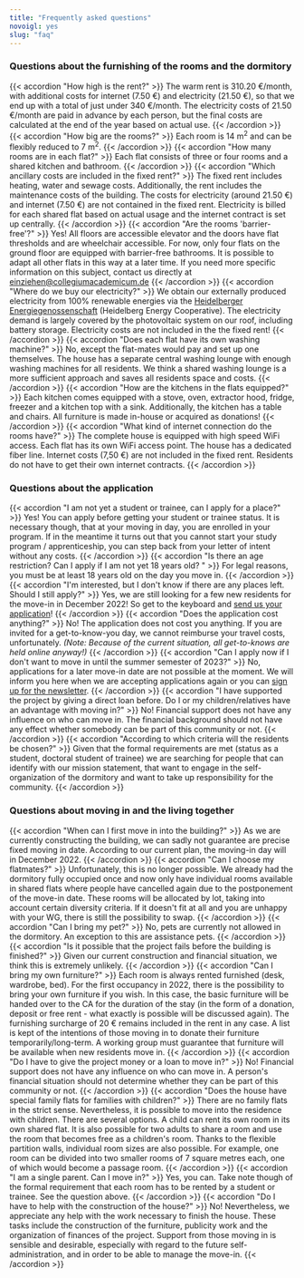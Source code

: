 ```yaml
---
title: "Frequently asked questions"
novoigl: yes
slug: "faq"
---
```



### Questions about the furnishing of the rooms and the dormitory

{{< accordion "How high is the rent?" >}}
The warm rent is 310.20 €/month, with additional costs for internet (7.50 €) and electricity (21.50 €), so that we end 
up with a total of just under 340 €/month. 
The electricity costs of 21.50 €/month are paid in advance by each person, but the final costs are calculated at the end
of the year based on actual use.
{{< /accordion >}}
{{< accordion "How big are the rooms?" >}}
Each room is 14 m<sup>2</sup> and can be flexibly reduced to 7 m<sup>2</sup>.
{{< /accordion >}}
{{< accordion "How many rooms are in each flat?" >}}
Each flat consists of three or four rooms and a shared kitchen and bathroom.
{{< /accordion >}}
{{< accordion "Which ancillary costs are included in the fixed rent?" >}}
The fixed rent includes heating, water and sewage costs. Additionally, the rent includes the maintenance costs of the building. 
The costs for electricity (around 21.50 €) and internet (7.50 €) are not contained in the fixed rent. Electricity is billed for each shared flat based on actual usage and the internet contract is set up centrally.
{{< /accordion >}}
{{< accordion "Are the rooms 'barrier-free'?" >}}
Yes! All floors are accessible elevator and the doors have flat thresholds and are wheelchair accessible. For now, only four flats on the ground floor are equipped with barrier-free bathrooms. It is possible to adapt all other flats in this way at a later time. If you need more specific information on this subject, contact us directly at einziehen@collegiumacademicum.de
{{< /accordion >}}
{{< accordion "Where do we buy our electricity?" >}}
We obtain our externally produced electricity from 100% renewable energies via the <a href="https://heidelberger-energiegenossenschaft.de/" target="_blank" rel="noopener noreferrer">Heidelberger Energiegenossenschaft</a> (Heidelberg Energy Cooperative). The electricity demand is largely covered by the photovoltaic system on our roof, including battery storage. Electricity costs are not included in the the fixed rent!
{{< /accordion >}}
{{< accordion "Does each flat have its own washing machine?" >}}
No, except the flat-mates would pay and set up one themselves. The house has a separate central washing lounge with enough washing machines for all residents. We think a shared washing lounge is a more sufficient approach and saves all residents space and costs.
{{< /accordion >}}
{{< accordion "How are the kitchens in the flats equipped?" >}}
Each kitchen comes equipped with a stove, oven, extractor hood, fridge, freezer and a kitchen top with a sink. Additionally, the kitchen has a table and chairs. All furniture is made in-house or acquired as donations!
{{< /accordion >}}
{{< accordion "What kind of internet connection do the rooms have?" >}}
The complete house is equipped with high speed WiFi access. Each flat has its own WiFi access point. The house has a dedicated fiber line. Internet costs (7,50 €) are not included in the fixed rent. Residents do not have to get their own internet contracts.
{{< /accordion >}}

### Questions about the application

{{< accordion "I am not yet a student or trainee, can I apply for a place?" >}}
Yes! You can apply before getting your student or trainee status. It is necessary though, that at your moving in day, you are enrolled in your program. If in the meantime it turns out that you cannot start your study program / apprenticeship, you can step back from your letter of intent without any costs.
{{< /accordion >}}
{{< accordion "Is there an age restriction? Can I apply if I am not yet 18 years old? " >}}
For legal reasons, you must be at least 18 years old on the day you move in.
{{< /accordion >}}
{{< accordion "I'm interested, but I don't know if there are any places left. Should I still apply?" >}}
Yes, we are still looking for a few new residents for the move-in in December 2022! So get to the keyboard and [send us your application](/en/application)!
{{< /accordion >}}
{{< accordion "Does the application cost anything?" >}}
No! The application does not cost you anything. If you are invited for a get-to-know-you day, we cannot reimburse your travel costs, unfortunately. *(Note: Because of the current situation, all get-to-knows are held online anyway!)*
{{< /accordion >}}
{{< accordion "Can I apply now if I don't want to move in until the summer semester of 2023?" >}}
No, applications for a later move-in date are not possible at the moment. We will inform you here when we are accepting applications again or you can [sign up for the newsletter](/bewerbung/). 
{{< /accordion >}}
{{< accordion "I have supported the project by giving a direct loan before. Do I or my children/relatives have an advantage with moving in?" >}}
No! Financial support does not have any influence on who can move in. The financial background should not have any effect whether somebody  can be part of this community or not.
{{< /accordion >}}
{{< accordion "According to which criteria will the residents be chosen?" >}}
Given that the formal requirements are met (status as a student, doctoral student of trainee) we are searching for people that can identify with our mission statement, that want to engage in the self-organization of the dormitory and want to take up responsibility for the community.
{{< /accordion >}}

### Questions about moving in and the living together

{{< accordion "When can I first move in into the building?" >}}
As we are currently constructing the building, we can sadly not guarantee are precise fixed moving in date. According to our current plan, the moving-in day will in December 2022.
{{< /accordion >}}
{{< accordion "Can I choose my flatmates?" >}}
Unfortunately, this is no longer possible. We already had the dormitory fully occupied once and now only have individual rooms available in shared flats where people have cancelled again due to the postponement of the move-in date. These rooms will be allocated by lot, taking into account certain diversity criteria. If it doesn't fit at all and you are unhappy with your WG, there is still the possibility to swap.
{{< /accordion >}}
{{< accordion "Can I bring my pet?" >}}
No, pets are currently not allowed in the dormitory. An exception to this are assistance pets.
{{< /accordion >}}
{{< accordion "Is it possible that the project fails before the building is finished?" >}}
Given our current construction and financial situation, we think this is extremely unlikely.
{{< /accordion >}}
{{< accordion "Can I bring my own furniture?" >}}
Each room is always rented furnished (desk, wardrobe, bed). For the first occupancy in 2022, there is the possibility to bring your own furniture if you wish. In this case, the basic furniture will be handed over to the CA for the duration of the stay (in the form of a donation, deposit or free rent - what exactly is possible will be discussed again). The furnishing surcharge of 20 € remains included in the rent in any case. A list is kept of the intentions of those moving in to donate their furniture temporarily/long-term. A working group must guarantee that furniture will be available when new residents move in.
{{< /accordion >}}
{{< accordion "Do I have to give the project money or a loan to move in?" >}}
No! Financial support does not have any influence on who can move in. 
A person's financial situation should not determine whether they can be part of this community or not.
{{< /accordion >}}
{{< accordion "Does the house have special family flats for families with children?" >}}
There are no family flats in the strict sense. Nevertheless, it is possible to move into the residence with children. There are several options. A child can rent its own room in its own shared flat. It is also possible for two adults to share a room and use the room that becomes free as a children's room. Thanks to the flexible partition walls, individual room sizes are also possible. For example, one room can be divided into two smaller rooms of 7 square metres each, one of which would become a passage room.
{{< /accordion >}}
{{< accordion "I am a single parent. Can I move in?" >}}
Yes, you can. Take note though of the formal requirement that each room has to be rented by a student or trainee. See the question above.
{{< /accordion >}}
{{< accordion "Do I have to help with the construction of the house?" >}}
No! Nevertheless, we appreciate any help with the work necessary to finish the house. These tasks include the construction of the furniture, publicity work and the organization of finances of the project. Support from those moving in is sensible and desirable, especially with regard to the future self-administration, and in order to be able to manage the move-in.
{{< /accordion >}}
